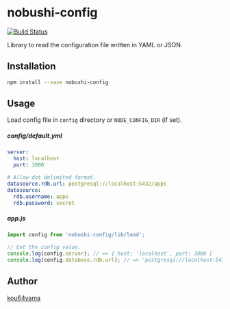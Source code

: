 # nobushi-config

[![Build Status](https://travis-ci.org/kou64yama/nobushi-config.svg?branch=master)](https://travis-ci.org/kou64yama/nobushi-config)

Library to read the configuration file written in YAML or JSON.

## Installation

```sh
npm install --save nobushi-config
```

## Usage

Load config file in `config` directory or `NODE_CONFIG_DIR` (if set).

##### config/default.yml

```yml
server:
  host: localhost
  port: 3000

# Allow dot delimited format.
datasource.rdb.url: postgresql://localhost:5432/apps
datasource:
  rdb.username: apps
  rdb.password: secret
```

##### app.js

```js
import config from 'nobushi-config/lib/load';

// Get the config value.
console.log(config.server); // => { host: 'localhost', port: 3000 }
console.log(config.database.rdb.url); // => 'postgresql://localhost:5432/apps'
```

## Author

[kou64yama](https://github.com/kou64yama)
